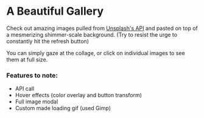 # A Beautiful Gallery
Check out amazing images pulled from [Unsplash's API](https://unsplash.com/developers) and pasted on top of a mesmerizing shimmer-scale background.
(Try to resist the urge to constantly hit the refresh button)

You can simply gaze at the collage, or click on individual images to see them at full size. 


### Features to note:
* API call
* Hover effects (color overlay and button transform)
* Full image modal
* Custom made loading gif (used Gimp)